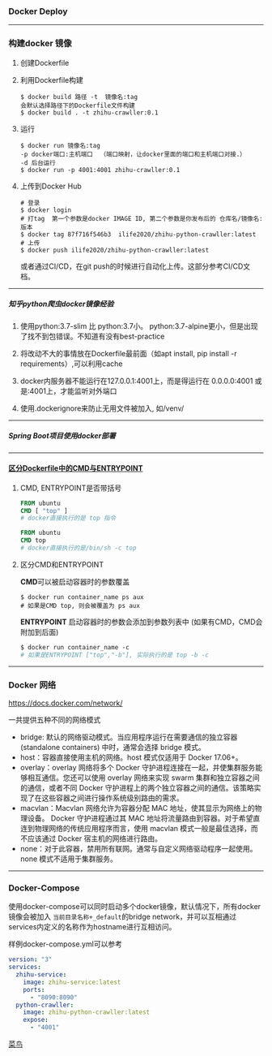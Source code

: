 ### Docker Deploy

---

### 构建docker 镜像

1. 创建Dockerfile

2. 利用Dockerfile构建

   ```shell
   $ docker build 路径 -t  镜像名:tag 
   会默认选择路径下的Dockerfile文件构建
   $ docker build . -t zhihu-crawller:0.1
   ```

3. 运行

   ```shell
   $ docker run 镜像名:tag
   -p docker端口:主机端口  （端口映射，让docker里面的端口和主机端口对接.）
   -d 后台运行
   $ docker run -p 4001:4001 zhihu-crawller:0.1
   ```

4. 上传到Docker Hub

   ```shell
   # 登录
   $ docker login
   # 打tag  第一个参数是docker IMAGE ID, 第二个参数是你发布后的 仓库名/镜像名:版本
   $ docker tag 87f716f546b3  ilife2020/zhihu-python-crawller:latest
   # 上传
   $ docker push ilife2020/zhihu-python-crawller:latest
   ```

   或者通过CI/CD，在git push的时候进行自动化上传。这部分参考CI/CD文档。

---



#####  知乎python爬虫docker镜像经验

1. 使用python:3.7-slim 比 python:3.7小。 python:3.7-alpine更小，但是出现了找不到包错误。不知道有没有best-practice
2. 将改动不大的事情放在Dockerfile最前面（如apt install, pip install -r requirements）,可以利用cache
3. docker内服务器不能运行在127.0.0.1:4001上，而是得运行在 0.0.0.0:4001 或是:4001上，才能监听对外端口

4. 使用.dockerignore来防止无用文件被加入, 如/venv/

---

##### Spring Boot项目使用docker部署



---

#### [区分Dockerfile中的CMD与ENTRYPOINT](https://www.cnblogs.com/sparkdev/p/8461576.html)

1. CMD, ENTRYPOINT是否带括号

   ```dockerfile
   FROM ubuntu
   CMD [ "top" ]
   # docker直接执行的是 top 指令
   ```

   ```dockerfile
   FROM ubuntu
   CMD top
   # docker直接执行的是/bin/sh -c top
   ```

2. 区分CMD和ENTRYPOINT

   **CMD**可以被启动容器时的参数覆盖

   ```shell
   $ docker run container_name ps aux
   # 如果是CMD top, 则会被覆盖为 ps aux
   ```

   **ENTRYPOINT** 启动容器时的参数会添加到参数列表中	(如果有CMD，CMD会附加到后面)

   ```dockerfile
   $ docker run container_name -c
   # 如果是ENTRYPOINT ["top","-b"], 实际执行的是 top -b -c
   ```

---

### Docker 网络

https://docs.docker.com/network/

一共提供五种不同的网络模式

- bridge: 默认的网络驱动模式。当应用程序运行在需要通信的独立容器 (standalone containers) 中时，通常会选择 bridge 模式。
- host：容器直接使用主机的网络。host 模式仅适用于 Docker 17.06+。
- overlay：overlay 网络将多个 Docker 守护进程连接在一起，并使集群服务能够相互通信。您还可以使用 overlay 网络来实现 swarm 集群和独立容器之间的通信，或者不同 Docker 守护进程上的两个独立容器之间的通信。该策略实现了在这些容器之间进行操作系统级别路由的需求。
- macvlan：Macvlan 网络允许为容器分配 MAC 地址，使其显示为网络上的物理设备。 Docker 守护进程通过其 MAC 地址将流量路由到容器。对于希望直连到物理网络的传统应用程序而言，使用 macvlan 模式一般是最佳选择，而不应该通过 Docker 宿主机的网络进行路由。
- none：对于此容器，禁用所有联网。通常与自定义网络驱动程序一起使用。none 模式不适用于集群服务。
---
### Docker-Compose

使用docker-compose可以同时启动多个docker镜像，默认情况下，所有docker镜像会被加入 `当前目录名称+_default`的bridge network，并可以互相通过services内定义的名称作为hostname进行互相访问。

样例docker-compose.yml可以参考

```yml
version: "3"
services:
  zhihu-service:
    image: zhihu-service:latest
    ports:
      - "8090:8090"
  python-crawller:
    image: zhihu-python-crawller:latest
    expose:
      - "4001"
```

[菜鸟](https://www.runoob.com/docker/docker-compose.html)

